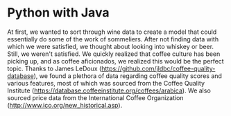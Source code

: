 # Python with Java 

At first, we wanted to sort through wine data to create a model that could essentially do some of the work of sommeliers. After not finding data with which we were satisfied, we thought about looking into whiskey or beer. Still, we weren't satisfied. We quickly realized that coffee culture has been picking up, and as coffee aficionados, we realized this would be the perfect topic. Thanks to James LeDoux (https://github.com/jldbc/coffee-quality-database), we found a plethora of data regarding coffee quality scores and various features, most of which was sourced from the Coffee Quality Institute (https://database.coffeeinstitute.org/coffees/arabica). We also sourced price data from the International Coffee Organization (http://www.ico.org/new_historical.asp).
